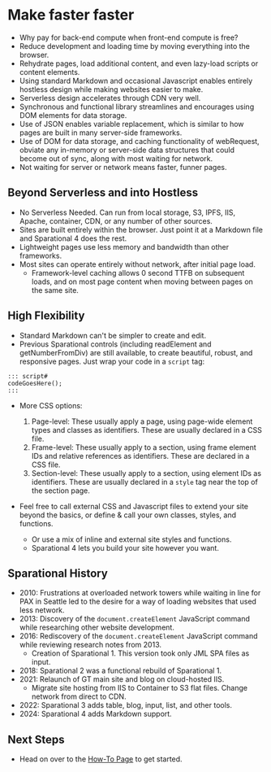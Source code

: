 # Make faster faster

- Why pay for back-end compute when front-end compute is free?
- Reduce development and loading time by moving everything into the browser.
- Rehydrate pages, load additional content, and even lazy-load scripts or content elements.
- Using standard Markdown and occasional Javascript enables entirely hostless design while making websites easier to make.
- Serverless design accelerates through CDN very well.
- Synchronous and functional library streamlines and encourages using DOM elements for data storage.
- Use of JSON enables variable replacement, which is similar to how pages are built in many server-side frameworks.
- Use of DOM for data storage, and caching functionality of webRequest, obviate any in-memory or server-side data structures that could become out of sync, along with most waiting for network.
- Not waiting for server or network means faster, funner pages.

## Beyond Serverless and into Hostless

- No Serverless Needed. Can run from local storage, S3, IPFS, IIS, Apache, container, CDN, or any number of other sources.
- Sites are built entirely within the browser. Just point it at a Markdown file and Sparational 4 does the rest.
- Lightweight pages use less memory and bandwidth than other frameworks.
- Most sites can operate entirely without network, after initial page load. 
  - Framework-level caching allows 0 second TTFB on subsequent loads, and on most page content when moving between pages on the same site.

## High Flexibility

- Standard Markdown can't be simpler to create and edit. 
- Previous Sparational controls (including readElement and getNumberFromDiv) are still available, to create beautiful, robust, and responsive pages. Just wrap your code in a `script` tag:

```
::: script#
codeGoesHere();
:::
```

- More CSS options: 
  1. Page-level: These usually apply a page, using page-wide element types and classes as identifiers. These are usually declared in a CSS file.
  1. Frame-level: These usually apply to a section, using frame element IDs and relative references as identifiers. These are declared in a CSS file. 
  1. Section-level: These usually apply to a section, using element IDs as identifiers. These are usually declared in a `style` tag near the top of the section page.

- Feel free to call external CSS and Javascript files to extend your site beyond the basics, or define & call your own classes, styles, and functions. 
  - Or use a mix of inline and external site styles and functions. 
  - Sparational 4 lets you build your site however you want.

## Sparational History

- 2010: Frustrations at overloaded network towers while waiting in line for PAX in Seattle led to the desire for a way of loading websites that used less network.
- 2013: Discovery of the `document.createElement` JavaScript command while researching other website development.
- 2016: Rediscovery of the `document.createElement` JavaScript command while reviewing research notes from 2013. 
  - Creation of Sparational 1. This version took only JML SPA files as input. 
- 2018: Sparational 2 was a functional rebuild of Sparational 1.
- 2021: Relaunch of GT main site and blog on cloud-hosted IIS.
  - Migrate site hosting from IIS to Container to S3 flat files. Change network from direct to CDN. 
- 2022: Sparational 3 adds table, blog, input, list, and other tools. 
- 2024: Sparational 4 adds Markdown support.

## Next Steps

- Head on over to the [How-To Page](/www/index.html) to get started.
